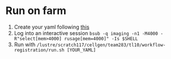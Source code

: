 # Run on farm

1. Create your yaml following [this](https://gitlab.internal.sanger.ac.uk/tl10/workflow-registration/-/blob/lsf/yamls/20210929_20x_template.yaml)
2. Log into an interactive session `bsub -q imaging -n1 -M4000 -R"select[mem>4000] rusage[mem=4000]" -Is $SHELL`
2. Run with `/lustre/scratch117/cellgen/team283/tl10/workflow-registration/run.sh [YOUR_YAML]`

